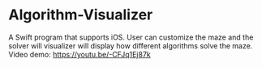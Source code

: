 # Algorithm-Visualizer
A Swift program that supports iOS. User can customize the maze and the solver will visualizer will display how different algorithms solve the maze. 
Video demo: https://youtu.be/-CFJq1Ej87k
